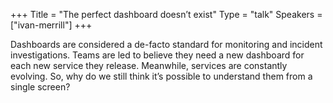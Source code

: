 +++
Title = "The perfect dashboard doesn’t exist"
Type = "talk"
Speakers = ["ivan-merrill"]
+++

Dashboards are considered a de-facto standard for monitoring and incident investigations. Teams are led to believe they need a new dashboard for each new service they release. Meanwhile, services are constantly evolving. So, why do we still think it’s possible to understand them from a single screen?

